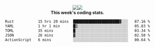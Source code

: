 <div align="center" style="display: flex; justify-content: center; align-items: center; height: auto;">
  <div style="display: flex; align-items: center;">
    <img src="https://github-readme-streak-stats.herokuapp.com/?user=innerviewer&theme=black-ice&hide_border=true&stroke=0000&background=0D1117&ring=0080FF&fire=0080FF&currStreakLabel=0080FF" style="height: auto;" />
  </div>
  <div>
    <img src="https://github-readme-stats-one-bice.vercel.app/api/top-langs/?username=innerviewer&role=OWNER,ORGANIZATION_MEMBER,COLLABORATOR&show_icons=true&count_private=true&hide_border=true&title_color=0080FF&icon_color=ffffff&text_color=c9d1d9&bg_color=0d1117" style="height: auto;" />
  </div>
</div>


<div align="center"><b>This week's coding stats.</b>
<!--START_SECTION:waka-->

```txt
Rust           15 hrs 20 mins  █████████████████████▓░░░   87.16 %
YAML           1 hr 1 min      █▒░░░░░░░░░░░░░░░░░░░░░░░   05.83 %
TOML           35 mins         █░░░░░░░░░░░░░░░░░░░░░░░░   03.34 %
JSON           26 mins         ▓░░░░░░░░░░░░░░░░░░░░░░░░   02.50 %
ActionScript   6 mins          ░░░░░░░░░░░░░░░░░░░░░░░░░   00.64 %
```

<!--END_SECTION:waka-->
</div>
